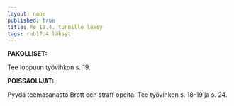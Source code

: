 ```yaml
---
layout: none
published: true
title: Pe 19.4. tunnille läksy
tags: rub17.4 läksyt
---
```

**PAKOLLISET:**

Tee loppuun työvihkon s. 19.

**POISSAOLIJAT:**

Pyydä teemasanasto Brott och straff opelta. Tee työvihkon s. 18-19 ja s. 24.

